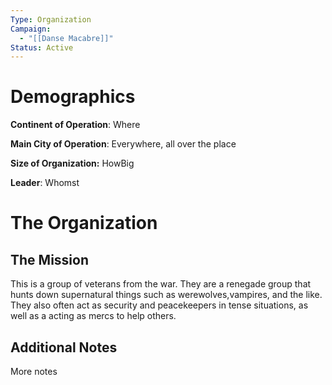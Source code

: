 ```yaml
---
Type: Organization
Campaign:
  - "[[Danse Macabre]]"
Status: Active
---
```

# Demographics

**Continent of Operation**: Where

**Main City of Operation**: Everywhere, all over the place

**Size of Organization:** HowBig

**Leader**: Whomst

# The Organization

## The Mission

This is a group of veterans from the war. They are a renegade group that hunts down supernatural things such as werewolves,vampires, and the like. They also often act as security and peacekeepers in tense situations, as well as a acting as mercs to help others.

## Additional Notes

More notes